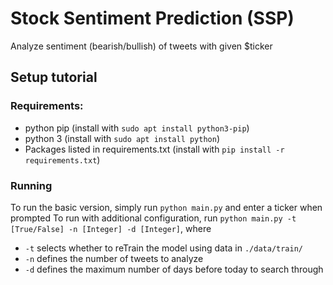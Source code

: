 # Stock Sentiment Prediction (SSP)

Analyze sentiment (bearish/bullish) of tweets with given $ticker


## Setup tutorial

### Requirements:
- python pip (install with ```sudo apt install python3-pip```)
- python 3 (install with ```sudo apt install python```)
- Packages listed in requirements.txt (install with ```pip install -r requirements.txt```)

### Running
To run the basic version, simply run ```python main.py``` and enter a ticker when prompted
To run with additional configuration, run ```python main.py -t [True/False] -n [Integer] -d [Integer]```, where 
- ```-t``` selects whether to reTrain the model using data in ```./data/train/```
- ```-n``` defines the number of tweets to analyze
- ```-d``` defines the maximum number of days before today to search through